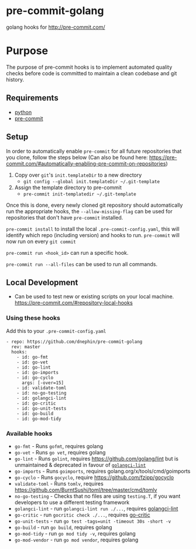 
pre-commit-golang
=================

golang hooks for http://pre-commit.com/

# Purpose
The purpose of pre-commit hooks is to implement automated quality checks before code is committed to maintain a clean codebase and git history.

## Requirements
* [python](https://www.python.org/)
* [pre-commit](https://pre-commit.com/)

## Setup
In order to automatically enable `pre-commit` for all future repositories that you clone, follow the steps below (Can also be found here: https://pre-commit.com/#automatically-enabling-pre-commit-on-repositories)
1. Copy over `git`'s `init.templateDir` to a new directory
    - `git config --global init.templateDir ~/.git-template`
2. Assign the template directory to pre-commit
    - `pre-commit init-templatedir ~/.git-template`

Once this is done, every newly cloned git repository should automatically run the appropriate hooks, the `--allow-missing-flag` can be used for repositories that don't have `pre-commit` installed.


`pre-commit install` to install the local `.pre-commit-config.yaml`, this will identify which repo (including version) and hooks to run. `pre-commit` will now run on every `git commit`

`pre-commit run <hook_id>` can run a specific hook.

`pre-commit run --all-files` can be used to run all commands.

## Local Development
- Can be used to test new or existing scripts on your local machine.
https://pre-commit.com/#repository-local-hooks

### Using these hooks

Add this to your `.pre-commit-config.yaml`

    - repo: https://github.com/dnephin/pre-commit-golang
      rev: master
      hooks:
        - id: go-fmt
        - id: go-vet
        - id: go-lint
        - id: go-imports
        - id: go-cyclo
          args: [-over=15]
        - id: validate-toml
        - id: no-go-testing
        - id: golangci-lint
        - id: go-critic
        - id: go-unit-tests
        - id: go-build
        - id: go-mod-tidy

### Available hooks

- `go-fmt` - Runs `gofmt`, requires golang
- `go-vet` - Runs `go vet`, requires golang
- `go-lint` - Runs `golint`, requires https://github.com/golang/lint but is unmaintained & deprecated in favour of [`golangci-lint`](https://github.com/golangci/golangci-lint)
- `go-imports` - Runs `goimports`, requires golang.org/x/tools/cmd/goimports
- `go-cyclo` - Runs `gocyclo`, require https://github.com/fzipp/gocyclo
- `validate-toml` - Runs `tomlv`, requires
   https://github.com/BurntSushi/toml/tree/master/cmd/tomlv
- `no-go-testing` - Checks that no files are using `testing.T`, if you want
  developers to use a different testing framework
- `golangci-lint` - run `golangci-lint run ./...`, requires
  [golangci-lint](https://github.com/golangci/golangci-lint)
- `go-critic` - run `gocritic check ./...`, requires [go-critic](https://github.com/go-critic/go-critic)
- `go-unit-tests` - run `go test -tags=unit -timeout 30s -short -v`
- `go-build` - run `go build`, requires golang
- `go-mod-tidy` - run `go mod tidy -v`, requires golang
- `go-mod-vendor` - run `go mod vendor`, requires golang
